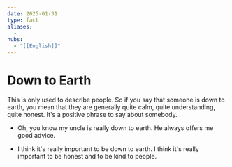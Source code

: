 ```yaml
---
date: 2025-01-31
type: fact
aliases:
  -
hubs:
  - "[[English]]"
---
```


# Down to Earth

This is only used to describe people. So if you say that someone is down to earth, you mean that they are generally quite calm, quite understanding, quite honest. It's a positive phrase to say about somebody.

- Oh, you know my uncle is really down to earth. He always offers me good advice.

- I think it's really important to be down to earth. I think it's really important to be honest and to be kind to people.

